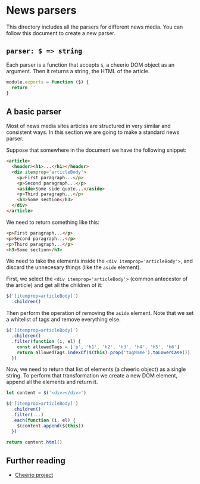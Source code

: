 # News parsers

This directory includes all the parsers for different news media. You can follow this document to create a new parser.

## `parser: $ => string`

Each parser is a function that accepts `$`, a cheerio DOM object as an argument. Then it returns a string, the HTML of the article.

```js
module.exports = function ($) {
  return ''
}
```

## A basic parser

Most of news media sites articles are structured in very similar and consistent ways. In this section we are going to make a standard news parser.

Suppose that somewhere in the document we have the following snippet:

```html
<article>
  <header><h1>...</h1></header>
  <div itemprop='articleBody'>
    <p>First paragraph...</p>
    <p>Second paragraph...</p>
    <aside>Some side quote...</aside>
    <p>Third paragraph...</p>
    <h3>Some section</h3>
  </div>
</article>
```

We need to return something like this:

```html
<p>First paragraph...</p>
<p>Second paragraph...</p>
<p>Third paragraph...</p>
<h3>Some section</h3>
```

We need to take the elements inside the `<div itemprop='articleBody'>`, and discard the unnecesary things (like the `aside` element).

First, we select the `<div itemprop='articleBody'>` (common antecestor of the article) and get all the children of it:

```js
$('[itemprop=articleBody]')
  .children()
```

Then perform the operation of removing the `aside` element. Note that we set a whitelist of tags and remove everything else.

```js
$('[itemprop=articleBody]')
  .children()
  .filter(function (i, el) {
    const allowedTags = ['p', 'h1', 'h2', 'h3', 'h4', 'h5', 'h6']
    return allowedTags.indexOf($(this).prop('tagName').toLowerCase()) !== -1
  })
```

Now, we need to return that list of elements (a cheerio object) as a single string. To perform that transformation we create a new DOM element, append all the elements and return it.

```js
let content = $('<div></div>')

$('[itemprop=articleBody]')
  .children()
  .filter(...)
  .each(function (i, el) {
    $(content.append($(this))
  })

return content.html()
```

## Further reading

* [Cheerio project](https://github.com/cheeriojs/cheerio)

